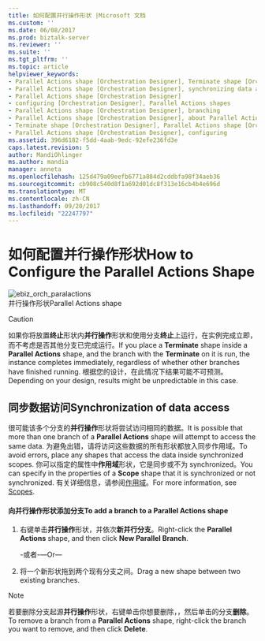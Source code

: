 ```yaml
---
title: 如何配置并行操作形状 |Microsoft 文档
ms.custom: ''
ms.date: 06/08/2017
ms.prod: biztalk-server
ms.reviewer: ''
ms.suite: ''
ms.tgt_pltfrm: ''
ms.topic: article
helpviewer_keywords:
- Parallel Actions shape [Orchestration Designer], Terminate shape [Orchestration Designer]
- Parallel Actions shape [Orchestration Designer], synchronizing data access
- Parallel Actions shape [Orchestration Designer]
- configuring [Orchestration Designer], Parallel Actions shapes
- Parallel Actions shape [Orchestration Designer], branching
- Parallel Actions shape [Orchestration Designer], about Parallel Actions shape
- Terminate shape [Orchestration Designer], Parallel Actions shape [Orchestration Designer]
- Parallel Actions shape [Orchestration Designer], configuring
ms.assetid: 396d6182-f5dd-4aab-9edc-92efe236fd3e
caps.latest.revision: 5
author: MandiOhlinger
ms.author: mandia
manager: anneta
ms.openlocfilehash: 125d479a09eefb6771a884d2cddbfa98f34aeb36
ms.sourcegitcommit: cb908c540d8f1a692d01dc8f313e16cb4b4e696d
ms.translationtype: MT
ms.contentlocale: zh-CN
ms.lasthandoff: 09/20/2017
ms.locfileid: "22247797"
---
```

# <a name="how-to-configure-the-parallel-actions-shape"></a><span data-ttu-id="bfc3c-102">如何配置并行操作形状</span><span class="sxs-lookup"><span data-stu-id="bfc3c-102">How to Configure the Parallel Actions Shape</span></span>
![](../core/media/ebiz-orch-paralactions.gif "ebiz_orch_paralactions")  
<span data-ttu-id="bfc3c-103">并行操作形状</span><span class="sxs-lookup"><span data-stu-id="bfc3c-103">Parallel Actions shape</span></span>  
  
> [!CAUTION]
>  <span data-ttu-id="bfc3c-104">如果你将放置**终止**形状内**并行操作**形状和使用分支**终止**上运行，在实例完成立即，而不考虑是否其他分支已完成运行。</span><span class="sxs-lookup"><span data-stu-id="bfc3c-104">If you place a **Terminate** shape inside a **Parallel Actions** shape, and the branch with the **Terminate** on it is run, the instance completes immediately, regardless of whether other branches have finished running.</span></span> <span data-ttu-id="bfc3c-105">根据您的设计，在此情况下结果可能不可预测。</span><span class="sxs-lookup"><span data-stu-id="bfc3c-105">Depending on your design, results might be unpredictable in this case.</span></span>  
  
## <a name="synchronization-of-data-access"></a><span data-ttu-id="bfc3c-106">同步数据访问</span><span class="sxs-lookup"><span data-stu-id="bfc3c-106">Synchronization of data access</span></span>  
 <span data-ttu-id="bfc3c-107">很可能该多个分支的**并行操作**形状将尝试访问相同的数据。</span><span class="sxs-lookup"><span data-stu-id="bfc3c-107">It is possible that more than one branch of a **Parallel Actions** shape will attempt to access the same data.</span></span> <span data-ttu-id="bfc3c-108">为避免出错，请将访问这些数据的所有形状都放入同步作用域。</span><span class="sxs-lookup"><span data-stu-id="bfc3c-108">To avoid errors, place any shapes that access the data inside synchronized scopes.</span></span> <span data-ttu-id="bfc3c-109">你可以指定的属性中**作用域**形状，它是同步或不为 synchronized。</span><span class="sxs-lookup"><span data-stu-id="bfc3c-109">You can specify in the properties of a **Scope** shape that it is synchronized or not synchronized.</span></span> <span data-ttu-id="bfc3c-110">有关详细信息，请参阅[作用域](../core/scopes.md)。</span><span class="sxs-lookup"><span data-stu-id="bfc3c-110">For more information, see [Scopes](../core/scopes.md).</span></span>  
  
#### <a name="to-add-a-branch-to-a-parallel-actions-shape"></a><span data-ttu-id="bfc3c-111">向并行操作形状添加分支</span><span class="sxs-lookup"><span data-stu-id="bfc3c-111">To add a branch to a Parallel Actions shape</span></span>  
  
1.  <span data-ttu-id="bfc3c-112">右键单击**并行操作**形状，并依次**新并行分支**。</span><span class="sxs-lookup"><span data-stu-id="bfc3c-112">Right-click the **Parallel Actions** shape, and then click **New Parallel Branch**.</span></span>  
  
     <span data-ttu-id="bfc3c-113">-或者-</span><span class="sxs-lookup"><span data-stu-id="bfc3c-113">—Or—</span></span>  
  
2.  <span data-ttu-id="bfc3c-114">将一个新形状拖到两个现有分支之间。</span><span class="sxs-lookup"><span data-stu-id="bfc3c-114">Drag a new shape between two existing branches.</span></span>  
  
> [!NOTE]
>  <span data-ttu-id="bfc3c-115">若要删除分支起源**并行操作**形状，右键单击你想要删除，，然后单击的分支**删除**。</span><span class="sxs-lookup"><span data-stu-id="bfc3c-115">To remove a branch from a **Parallel Actions** shape, right-click the branch you want to remove, and then click **Delete**.</span></span>